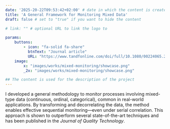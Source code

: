 ```yaml
---
date: '2025-20-22T09:53:42+02:00' # date in which the content is created - defaults to "today"
title: 'A General Framework for Monitoring Mixed Data'
draft: false # set to "true" if you want to hide the content 

# link: "" # optional URL to link the logo to

params:
    buttons:
        - icon: "fa-solid fa-share"
          btnText: "Journal article"
          URL: "https://www.tandfonline.com/doi/full/10.1080/00224065.2025.2512164"
    image:  
        x: "images/works/mixed-monitoring/showcase.png"
        _2x: "images/works/mixed-monitoring/showcase.png"

## The content is used for the description of the project
---
```


I developed a general methodology to monitor processes involving mixed-type data (continuous, ordinal, categorical), common in real-world applications. By transforming and decorrelating the data, the method enables effective sequential monitoring—even under serial correlation. This approach is shown to outperform several state-of-the-art techniques and has been published in the *Journal of Quality Technology*.
